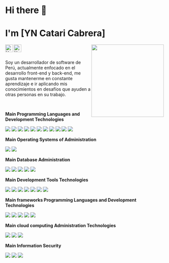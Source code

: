 <h1>Hi there 👋</h1>

# I'm [YN Catari Cabrera] 
<img align="right" width="230" src="https://media.giphy.com/media/M9gbBd9nbDrOTu1Mqx/giphy.gif">

<a href="https://www.linkedin.com/in/yncc/"><img align="left" alt="YN Catari Cabrera | Linkedin" width="24" title="Linkedin" alt="Linkedin" src="https://cdn.svgporn.com/logos/linkedin-icon.svg"></a>

<a href="https://twitter.com/yofer_nain"><img align="left" alt="YN Catari Cabrera| Twitter" width="24" title="Twitter" alt="Twitter" src="https://cdn.svgporn.com/logos/twitter.svg"></a>



<br><br>

Soy un desarrollador de software de Perú, actualmente enfocado en el desarrollo front-end y back-end, me gusta mantenerme en constante aprendizaje e ir aplicando mis conocimientos en desafíos que ayuden a otras personas en su trabajo.

<br>


**Main Programming Languages and Development Technologies**

<code><img src="https://img.icons8.com/color/48/000000/java-coffee-cup-logo.png"/></code>
<code><img src="https://img.icons8.com/color/48/000000/c-plus-plus-logo.png"/></code>
<code><img src="https://img.icons8.com/color/48/4a90e2/javascript.png"/></code>
<code><img src="https://img.icons8.com/ios-filled/48/4a90e2/php-logo.png"/></code>
<code><img src="https://img.icons8.com/color/48/4a90e2/angularjs.png"/></code>
<code><img src="https://img.icons8.com/wired/48/4a90e2/react.png"/></code>
<code><img src="https://img.icons8.com/color/48/4a90e2/python.png"/></code>
<code><img src="https://img.icons8.com/color/48/4a90e2/golang.png"/></code>
<code><img src="https://img.icons8.com/color/48/000000/c-sharp-logo-2.png"/></code>
<code><img src="https://img.icons8.com/color/48/4a90e2/html-5.png"/></code>
<code><img src="https://img.icons8.com/color/48/4a90e2/css3.png"/></code>


**Main Operating Systems of Administration**

<code><img src="https://img.icons8.com/color/48/4a90e2/linux.png"/></code>
<code><img src="https://img.icons8.com/color/48/4a90e2/windows-10.png"/></code>



**Main Database Administration**

<code><img src="https://img.icons8.com/color/48/4a90e2/microsoft-sql-server.png"/></code>
<code><img src="https://img.icons8.com/ios/48/4a90e2/mysql-logo.png"/></code>
<code><img src="https://img.icons8.com/color/48/4a90e2/mongodb.png"/></code>
<code><img src="https://img.icons8.com/color/48/4a90e2/firebase.png"/></code>
<code><img src="https://img.icons8.com/color/48/4a90e2/postgreesql.png"/></code>




**Main Development Tools Technologies**

<code><img src="https://img.icons8.com/fluent/48/4a90e2/visual-studio-code-insides.png"/></code>
<code><img src="https://img.icons8.com/color/48/4a90e2/visual-studio.png"/></code>
<code><img src="https://img.icons8.com/clouds/48/4a90e2/atom-editor.png"/></code>
<code><img src="https://img.icons8.com/color/48/fa314a/intellij-idea.png"/></code>
<code><img src="https://img.icons8.com/fluent/48/4a90e2/sublime-text.png"/></code>
<code><img src="https://img.icons8.com/color/48/4a90e2/android-os.png"/></code>
<code><img src="https://img.icons8.com/color/48/4a90e2/flutter.png"/></code>


**Main  frameworks Programming Languages and Development Technologies**

<code><img src="https://img.icons8.com/ios-filled/48/fa314a/laravel.png"/></code>
<code><img src="https://img.icons8.com/color/48/fa314a/angularjs.png"/></code>
<code><img src="https://img.icons8.com/color/48/fa314a/react-native.png"/></code>
<code><img src="https://img.icons8.com/color/48/fa314a/material-ui.png"/></code>
<code><img src="https://img.icons8.com/color/48/fa314a/spring-logo.png"/></code>

**Main cloud computing Administration Technologies**

<code><img src="https://img.icons8.com/color/48/000000/azure-1.png"/></code>
<code><img src="https://img.icons8.com/color/48/000000/github--v1.png"/></code>
<code><img src="https://img.icons8.com/color/48/000000/google-cloud-platform.png"/></code>

**Main Information Security**

<code><img src="https://img.icons8.com/fluent/48/000000/security-checked.png"/></code>
<code><img src="https://img.icons8.com/fluent/48/000000/security-ssl.png"/></code>
<code><img src="https://img.icons8.com/fluent/48/000000/security-aes.png"/></code>




